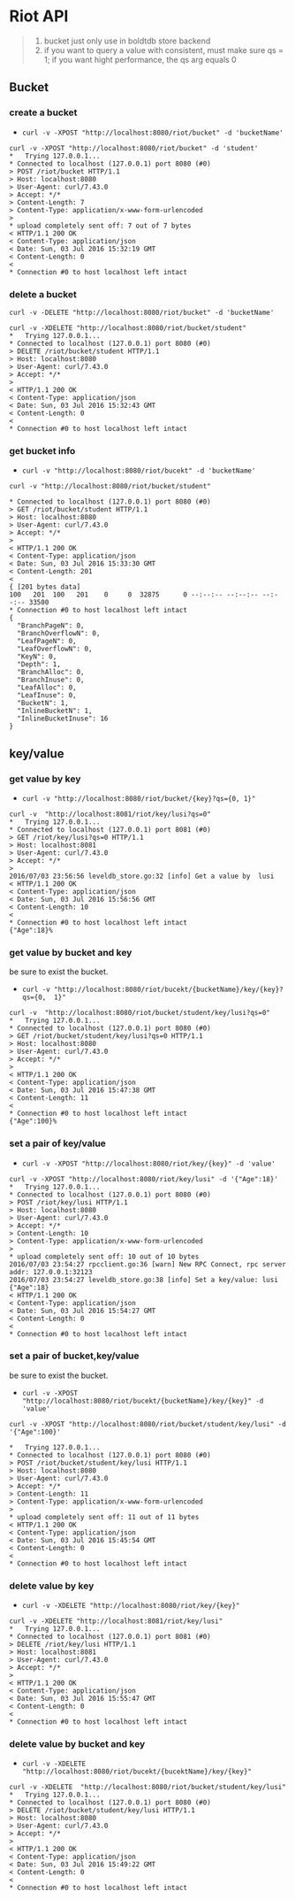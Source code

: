 # Riot API

> 1. bucket just only use in boldtdb store backend
> 2. if you want to query a value with consistent, must make sure qs = 1; if you want hight performance, the qs arg equals 0 

## Bucket

### create a bucket

- `curl -v -XPOST "http://localhost:8080/riot/bucket" -d 'bucketName'`

``` http
curl -v -XPOST "http://localhost:8080/riot/bucket" -d 'student'
*   Trying 127.0.0.1...
* Connected to localhost (127.0.0.1) port 8080 (#0)
> POST /riot/bucket HTTP/1.1
> Host: localhost:8080
> User-Agent: curl/7.43.0
> Accept: */*
> Content-Length: 7
> Content-Type: application/x-www-form-urlencoded
>
* upload completely sent off: 7 out of 7 bytes
< HTTP/1.1 200 OK
< Content-Type: application/json
< Date: Sun, 03 Jul 2016 15:32:19 GMT
< Content-Length: 0
<
* Connection #0 to host localhost left intact
```

### delete a bucket

`curl -v -DELETE "http://localhost:8080/riot/bucket" -d 'bucketName'`

``` http
curl -v -XDELETE "http://localhost:8080/riot/bucket/student"
*   Trying 127.0.0.1...
* Connected to localhost (127.0.0.1) port 8080 (#0)
> DELETE /riot/bucket/student HTTP/1.1
> Host: localhost:8080
> User-Agent: curl/7.43.0
> Accept: */*
>
< HTTP/1.1 200 OK
< Content-Type: application/json
< Date: Sun, 03 Jul 2016 15:32:43 GMT
< Content-Length: 0
<
* Connection #0 to host localhost left intact
```

### get bucket info

- `curl -v "http://localhost:8080/riot/bucekt" -d 'bucketName'`

``` http
curl -v "http://localhost:8080/riot/bucket/student"

* Connected to localhost (127.0.0.1) port 8080 (#0)
> GET /riot/bucket/student HTTP/1.1
> Host: localhost:8080
> User-Agent: curl/7.43.0
> Accept: */*
>
< HTTP/1.1 200 OK
< Content-Type: application/json
< Date: Sun, 03 Jul 2016 15:33:30 GMT
< Content-Length: 201
<
{ [201 bytes data]
100   201  100   201    0     0  32875      0 --:--:-- --:--:-- --:--:-- 33500
* Connection #0 to host localhost left intact
{
  "BranchPageN": 0,
  "BranchOverflowN": 0,
  "LeafPageN": 0,
  "LeafOverflowN": 0,
  "KeyN": 0,
  "Depth": 1,
  "BranchAlloc": 0,
  "BranchInuse": 0,
  "LeafAlloc": 0,
  "LeafInuse": 0,
  "BucketN": 1,
  "InlineBucketN": 1,
  "InlineBucketInuse": 16
}
```

## key/value

### get value by key

- `curl -v "http://localhost:8080/riot/bucket/{key}?qs={0, 1}"`

``` http
curl -v  "http://localhost:8081/riot/key/lusi?qs=0"
*   Trying 127.0.0.1...
* Connected to localhost (127.0.0.1) port 8081 (#0)
> GET /riot/key/lusi?qs=0 HTTP/1.1
> Host: localhost:8081
> User-Agent: curl/7.43.0
> Accept: */*
> 
2016/07/03 23:56:56 leveldb_store.go:32 [info] Get a value by  lusi 
< HTTP/1.1 200 OK
< Content-Type: application/json
< Date: Sun, 03 Jul 2016 15:56:56 GMT
< Content-Length: 10
< 
* Connection #0 to host localhost left intact
{"Age":18}%                                  
```
### get value by bucket and key

be sure to exist the bucket.

- `curl -v "http://localhost:8080/riot/bucekt/{bucketName}/key/{key}?qs={0,  1}"`

``` http
curl -v  "http://localhost:8080/riot/bucket/student/key/lusi?qs=0" 
*   Trying 127.0.0.1...
* Connected to localhost (127.0.0.1) port 8080 (#0)
> GET /riot/bucket/student/key/lusi?qs=0 HTTP/1.1
> Host: localhost:8080
> User-Agent: curl/7.43.0
> Accept: */*
> 
< HTTP/1.1 200 OK
< Content-Type: application/json
< Date: Sun, 03 Jul 2016 15:47:38 GMT
< Content-Length: 11
< 
* Connection #0 to host localhost left intact
{"Age":100}%                                  
```

### set a pair of key/value

- `curl -v -XPOST "http://localhost:8080/riot/key/{key}" -d 'value'`
```http
curl -v -XPOST "http://localhost:8080/riot/key/lusi" -d '{"Age":18}' 
*   Trying 127.0.0.1...
* Connected to localhost (127.0.0.1) port 8080 (#0)
> POST /riot/key/lusi HTTP/1.1
> Host: localhost:8080
> User-Agent: curl/7.43.0
> Accept: */*
> Content-Length: 10
> Content-Type: application/x-www-form-urlencoded
> 
* upload completely sent off: 10 out of 10 bytes
2016/07/03 23:54:27 rpcclient.go:36 [warn] New RPC Connect, rpc server addr: 127.0.0.1:32123 
2016/07/03 23:54:27 leveldb_store.go:38 [info] Set a key/value: lusi {"Age":18} 
< HTTP/1.1 200 OK
< Content-Type: application/json
< Date: Sun, 03 Jul 2016 15:54:27 GMT
< Content-Length: 0
< 
* Connection #0 to host localhost left intact
```

### set a pair of bucket,key/value

be sure to exist the bucket.

- `curl -v -XPOST "http://localhost:8080/riot/bucekt/{bucketName}/key/{key}" -d 'value'`

``` http
curl -v -XPOST "http://localhost:8080/riot/bucket/student/key/lusi" -d '{"Age":100}'

*   Trying 127.0.0.1...
* Connected to localhost (127.0.0.1) port 8080 (#0)
> POST /riot/bucket/student/key/lusi HTTP/1.1
> Host: localhost:8080
> User-Agent: curl/7.43.0
> Accept: */*
> Content-Length: 11
> Content-Type: application/x-www-form-urlencoded
> 
* upload completely sent off: 11 out of 11 bytes
< HTTP/1.1 200 OK
< Content-Type: application/json
< Date: Sun, 03 Jul 2016 15:45:54 GMT
< Content-Length: 0
< 
* Connection #0 to host localhost left intact
```

### delete value by key

- `curl -v -XDELETE "http://localhost:8080/riot/key/{key}"`

``` http
curl -v -XDELETE "http://localhost:8081/riot/key/lusi" 
*   Trying 127.0.0.1...
* Connected to localhost (127.0.0.1) port 8081 (#0)
> DELETE /riot/key/lusi HTTP/1.1
> Host: localhost:8081
> User-Agent: curl/7.43.0
> Accept: */*
> 
< HTTP/1.1 200 OK
< Content-Type: application/json
< Date: Sun, 03 Jul 2016 15:55:47 GMT
< Content-Length: 0
< 
* Connection #0 to host localhost left intact
```

### delete value by bucket and key 

- `curl -v -XDELETE "http://localhost:8080/riot/bucekt/{bucektName}/key/{key}"`

``` http
curl -v -XDELETE  "http://localhost:8080/riot/bucket/student/key/lusi" 
*   Trying 127.0.0.1...
* Connected to localhost (127.0.0.1) port 8080 (#0)
> DELETE /riot/bucket/student/key/lusi HTTP/1.1
> Host: localhost:8080
> User-Agent: curl/7.43.0
> Accept: */*
> 
< HTTP/1.1 200 OK
< Content-Type: application/json
< Date: Sun, 03 Jul 2016 15:49:22 GMT
< Content-Length: 0
< 
* Connection #0 to host localhost left intact
```